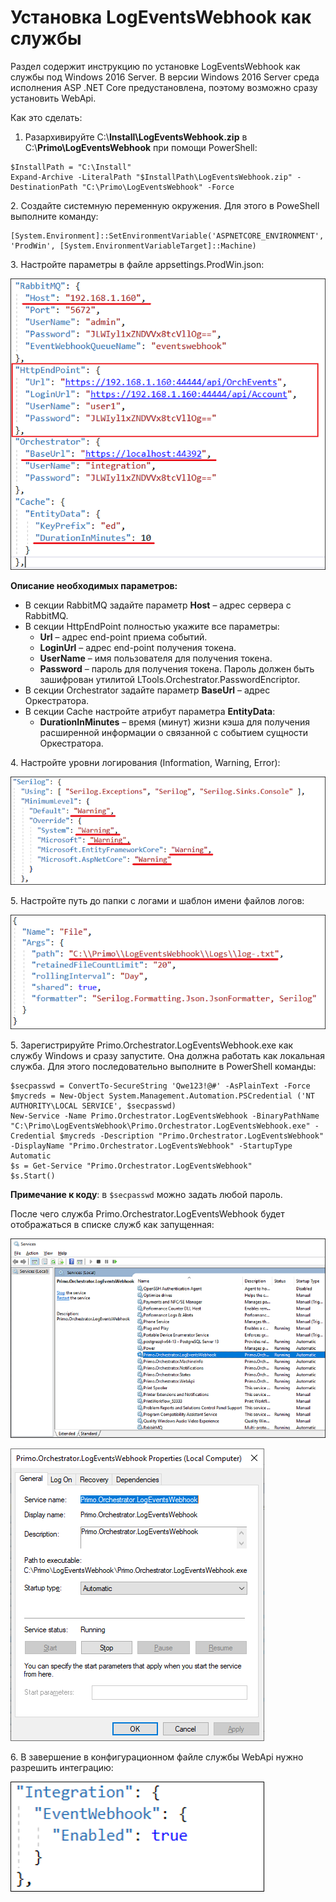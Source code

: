 # Установка LogEventsWebhook как службы
Раздел содержит инструкцию по установке LogEventsWebhook как службы под Windows 2016 Server. В версии Windows 2016 Server среда исполнения ASP .NET Core предустановлена, поэтому возможно сразу установить WebApi. 

Как это сделать:

1. Разархивируйте C:\\**Install\LogEventsWebhook.zip** в C:\\**Primo\LogEventsWebhook** при помощи PowerShell:
```
$InstallPath = "C:\Install"
Expand-Archive -LiteralPath "$InstallPath\LogEventsWebhook.zip" -DestinationPath "C:\Primo\LogEventsWebhook" -Force
```

2\. Создайте системную переменную окружения. Для этого в PoweShell выполните команду:
```
[System.Environment]::SetEnvironmentVariable('ASPNETCORE_ENVIRONMENT', 'ProdWin', [System.EnvironmentVariableTarget]::Machine)
```

3\. Настройте параметры в файле appsettings.ProdWin.json:

![](<../../../.gitbook/assets/install-webhooks-1.png>)

**Описание необходимых параметров:**

* В секции RabbitMQ задайте параметр **Host** – адрес сервера с RabbitMQ.
* В секции HttpEndPoint полностью укажите все параметры:
  * **Url** – адрес end-point приема событий.
  * **LoginUrl** – адрес end-point получения токена.
  * **UserName** – имя пользователя для получения токена.
  * **Password** – пароль для получения токена. Пароль должен быть зашифрован утилитой LTools.Orchestrator.PasswordEncriptor.
* В секции Orchestrator задайте параметр **BaseUrl** – адрес Оркестратора.
* В секции Cache настройте атрибут параметра **EntityData**:
  * **DurationInMinutes** – время (минут) жизни кэша для получения расширенной информации о связанной с событием сущности Оркестратора.

4\. Настройте уровни логирования (Information, Warning, Error):

![](<../../../.gitbook/assets/install-webhooks-2.png>)

5\. Настройте путь до папки с логами и шаблон имени файлов логов:

![](<../../../.gitbook/assets/install-webhooks-3.png>)

5\. Зарегистрируйте Primo.Orchestrator.LogEventsWebhook.exe как службу Windows и сразу запустите. Она должна работать как локальная служба. Для этого последовательно выполните в PowerShell команды:
```
$secpasswd = ConvertTo-SecureString 'Qwe123!@#' -AsPlainText -Force 
$mycreds = New-Object System.Management.Automation.PSCredential ('NT AUTHORITY\LOCAL SERVICE', $secpasswd)  
New-Service -Name Primo.Orchestrator.LogEventsWebhook -BinaryPathName "C:\Primo\LogEventsWebhook\Primo.Orchestrator.LogEventsWebhook.exe" -Credential $mycreds -Description "Primo.Orchestrator.LogEventsWebhook" -DisplayName "Primo.Orchestrator.LogEventsWebhook" -StartupType Automatic 
$s = Get-Service "Primo.Orchestrator.LogEventsWebhook"
$s.Start()
```
**Примечание к коду**: в `$secpasswd` можно задать любой пароль.

После чего служба Primo.Orchestrator.LogEventsWebhook будет отображаться в списке служб как запущенная:

![](<../../../.gitbook/assets/install-webhooks-4.png>)

![](<../../../.gitbook/assets/install-webhooks-5.png>)

6\. В завершение в конфигурационном файле службы WebApi нужно разрешить интеграцию:

![](<../../../.gitbook/assets/install-webhooks-6.png>)
